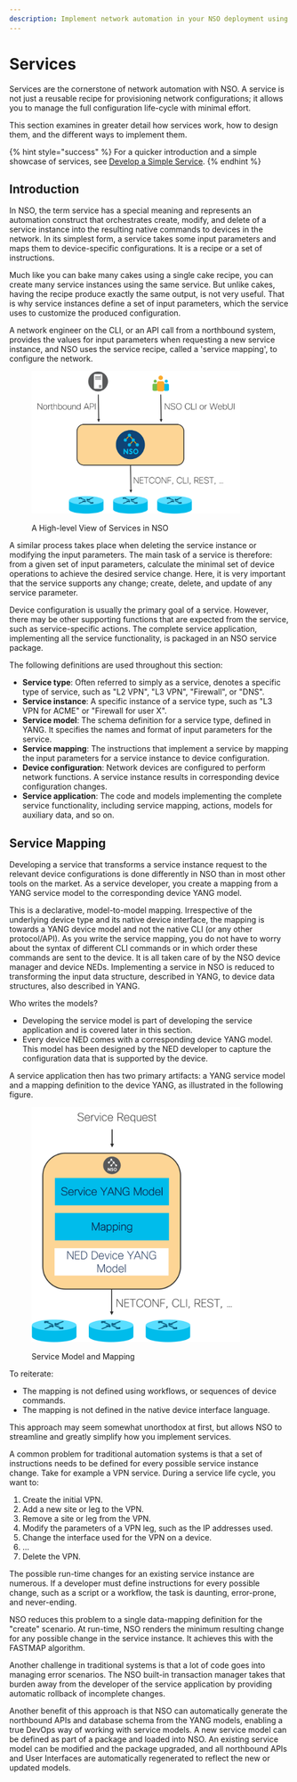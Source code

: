 ```yaml
---
description: Implement network automation in your NSO deployment using services.
---
```


# Services

Services are the cornerstone of network automation with NSO. A service is not just a reusable recipe for provisioning network configurations; it allows you to manage the full configuration life-cycle with minimal effort.

This section examines in greater detail how services work, how to design them, and the different ways to implement them.

{% hint style="success" %}
For a quicker introduction and a simple showcase of services, see [Develop a Simple Service](../introduction-to-automation/creating-a-service.md).
{% endhint %}

## Introduction <a href="#ch_services.intro" id="ch_services.intro"></a>

In NSO, the term service has a special meaning and represents an automation construct that orchestrates create, modify, and delete of a service instance into the resulting native commands to devices in the network. In its simplest form, a service takes some input parameters and maps them to device-specific configurations. It is a recipe or a set of instructions.

Much like you can bake many cakes using a single cake recipe, you can create many service instances using the same service. But unlike cakes, having the recipe produce exactly the same output, is not very useful. That is why service instances define a set of input parameters, which the service uses to customize the produced configuration.

A network engineer on the CLI, or an API call from a northbound system, provides the values for input parameters when requesting a new service instance, and NSO uses the service recipe, called a 'service mapping', to configure the network.

<figure><img src="../../images/services-intro.png" alt="" width="375"><figcaption><p>A High-level View of Services in NSO</p></figcaption></figure>

A similar process takes place when deleting the service instance or modifying the input parameters. The main task of a service is therefore: from a given set of input parameters, calculate the minimal set of device operations to achieve the desired service change. Here, it is very important that the service supports any change; create, delete, and update of any service parameter.

Device configuration is usually the primary goal of a service. However, there may be other supporting functions that are expected from the service, such as service-specific actions. The complete service application, implementing all the service functionality, is packaged in an NSO service package.

The following definitions are used throughout this section:

* **Service type**: Often referred to simply as a service, denotes a specific type of service, such as "L2 VPN", "L3 VPN", "Firewall", or "DNS".
* **Service instance**: A specific instance of a service type, such as "L3 VPN for ACME" or "Firewall for user X".
* **Service model**: The schema definition for a service type, defined in YANG. It specifies the names and format of input parameters for the service.
* **Service mapping**: The instructions that implement a service by mapping the input parameters for a service instance to device configuration.
* **Device configuration**: Network devices are configured to perform network functions. A service instance results in corresponding device configuration changes.
* **Service application**: The code and models implementing the complete service functionality, including service mapping, actions, models for auxiliary data, and so on.

## Service Mapping <a href="#d5e1405" id="d5e1405"></a>

Developing a service that transforms a service instance request to the relevant device configurations is done differently in NSO than in most other tools on the market. As a service developer, you create a mapping from a YANG service model to the corresponding device YANG model.

This is a declarative, model-to-model mapping. Irrespective of the underlying device type and its native device interface, the mapping is towards a YANG device model and not the native CLI (or any other protocol/API). As you write the service mapping, you do not have to worry about the syntax of different CLI commands or in which order these commands are sent to the device. It is all taken care of by the NSO device manager and device NEDs. Implementing a service in NSO is reduced to transforming the input data structure, described in YANG, to device data structures, also described in YANG.

Who writes the models?

* Developing the service model is part of developing the service application and is covered later in this section.
* Every device NED comes with a corresponding device YANG model. This model has been designed by the NED developer to capture the configuration data that is supported by the device.

A service application then has two primary artifacts: a YANG service model and a mapping definition to the device YANG, as illustrated in the following figure.

<figure><img src="../../images/services-mapping.png" alt="" width="375"><figcaption><p>Service Model and Mapping</p></figcaption></figure>

To reiterate:

* The mapping is not defined using workflows, or sequences of device commands.
* The mapping is not defined in the native device interface language.

This approach may seem somewhat unorthodox at first, but allows NSO to streamline and greatly simplify how you implement services.

A common problem for traditional automation systems is that a set of instructions needs to be defined for every possible service instance change. Take for example a VPN service. During a service life cycle, you want to:

1. Create the initial VPN.
2. Add a new site or leg to the VPN.
3. Remove a site or leg from the VPN.
4. Modify the parameters of a VPN leg, such as the IP addresses used.
5. Change the interface used for the VPN on a device.
6. ...
7. Delete the VPN.

The possible run-time changes for an existing service instance are numerous. If a developer must define instructions for every possible change, such as a script or a workflow, the task is daunting, error-prone, and never-ending.

NSO reduces this problem to a single data-mapping definition for the "create" scenario. At run-time, NSO renders the minimum resulting change for any possible change in the service instance. It achieves this with the FASTMAP algorithm.

Another challenge in traditional systems is that a lot of code goes into managing error scenarios. The NSO built-in transaction manager takes that burden away from the developer of the service application by providing automatic rollback of incomplete changes.

Another benefit of this approach is that NSO can automatically generate the northbound APIs and database schema from the YANG models, enabling a true DevOps way of working with service models. A new service model can be defined as part of a package and loaded into NSO. An existing service model can be modified and the package upgraded, and all northbound APIs and User Interfaces are automatically regenerated to reflect the new or updated models.
